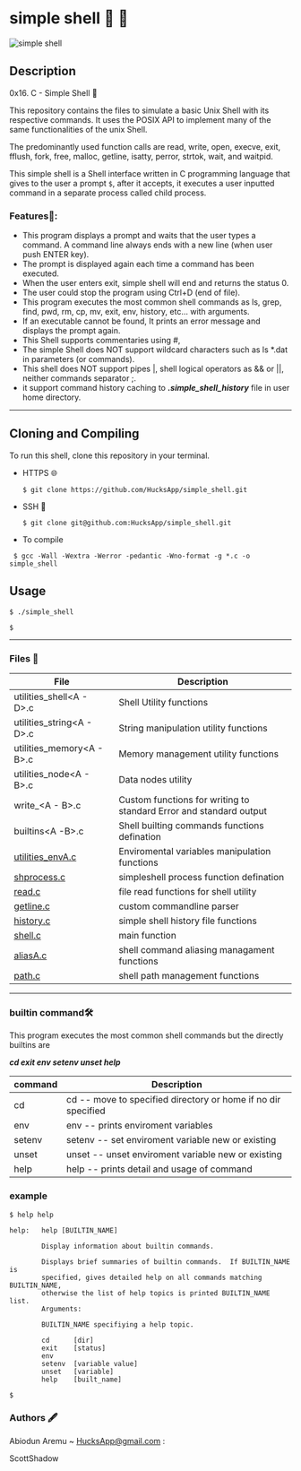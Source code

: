 # simple shell 🐚 🐌

![simple shell](https://github.com/HucksApp/simple_shell/assets/58187974/7c75e9f7-ed96-4775-a907-e39a4df76bf5)

## Description 

0x16. C - Simple Shell 🐌

This repository contains the files to simulate a basic Unix Shell with its respective commands. It uses the POSIX API to implement many of the same functionalities of the unix Shell.

The predominantly used function calls are read, write, open, execve, exit, fflush, fork, free, malloc, getline, isatty, perror, strtok, wait, and waitpid.

This simple shell is a Shell interface written in C programming language that gives to the user a prompt `$`, after it accepts, it executes a user inputted command in a separate process called child process.


### Features🔭:
* This program displays a prompt and waits that the user types a command. A command line always ends with a new line (when user push ENTER key).
* The prompt is displayed again each time a command has been executed.
* When the user enters exit, simple shell will end and returns the status 0.
* The user could stop the program using Ctrl+D (end of file).
* This program executes the most common shell commands as ls, grep, find, pwd, rm, cp, mv, exit, env, history, etc... with arguments.
* If an executable cannot be found, It prints an error message and displays the prompt again.
* This Shell supports commentaries using #,
* The simple Shell does NOT support wildcard characters such as ls *.dat in parameters (or commands).
* This shell does NOT support pipes |, shell logical operators as && or ||, neither commands separator ;.
* it support command history caching to ***.simple_shell_history*** file in user home directory.

------------------------------------
## Cloning and Compiling
To run this shell, clone this repository in your terminal.
* HTTPS 🌐
  ```
  $ git clone https://github.com/HucksApp/simple_shell.git
  ```
* SSH 🐚
  ```
  $ git clone git@github.com:HucksApp/simple_shell.git
  ```
* To compile
 ```
  $ gcc -Wall -Wextra -Werror -pedantic -Wno-format -g *.c -o simple_shell
```

## Usage

```
$ ./simple_shell

$
```
------------------------------------------------
### Files 📄

File                            |          Description
--------------------------------|---------------------
utilities_shell<A - D>.c        | Shell Utility functions
utilities_string<A - D>.c       | String manipulation utility functions
utilities_memory<A - B>.c       | Memory management utility functions
utilities_node<A - B>.c         | Data nodes utility 
write_<A - B>.c                 | Custom functions for writing to standard Error and standard output
builtins<A -B>.c                | Shell builting commands functions defination
[utilities_envA.c](./utilities_envA.c) | Enviromental variables manipulation functions
[shprocess.c](./shprocess.c)        | simpleshell process function defination
[read.c](./read.c)                  | file read functions for shell utility
[getline.c](./getline.c)            | custom commandline parser
[history.c](./history.c)            | simple shell history file functions
[shell.c](./shell.c)                | main function 
[aliasA.c](./aliasA.c)              | shell command aliasing managament functions
[path.c](./path.c)                  | shell path management functions


---------------------------------------------------------
### builtin command🛠
This program executes the most common shell commands but the directly builtins are

***cd exit env setenv unset help***

command       |      Description
--------------|------------------
cd            |  cd <directory>   -- move to specified directory or home if no dir specified
env           | env  --  prints enviroment variables
setenv        | setenv <variable> <value> -- set enviroment variable new or existing
unset         | unset <variable>  -- unset enviroment variable new or existing
help          | help <command>  -- prints detail and usage of command

### example
```
$ help help

help:   help [BUILTIN_NAME]

        Display information about builtin commands.

        Displays brief summaries of builtin commands.  If BUILTIN_NAME is
        specified, gives detailed help on all commands matching BUILTIN_NAME,
        otherwise the list of help topics is printed BUILTIN_NAME list.
        Arguments:

        BUILTIN_NAME specifiying a help topic.

        cd      [dir]
        exit    [status]
        env
        setenv  [variable value]
        unset   [variable]
        help    [built_name]

$
```

### Authors 🖋

Abiodun Aremu ~ HucksApp@gmail.com :

ScottShadow




 
